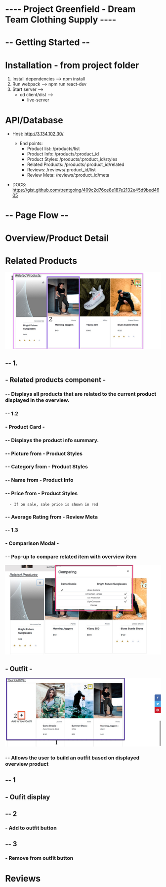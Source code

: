 # ---- Project Greenfield - Dream Team Clothing Supply ---- #

# -- Getting Started -- #

# Installation - from project folder
  1. Install dependencies --> npm install
  2. Run webpack --> npm run react-dev
  3. Start server -->
      - cd client/dist -->
        - live-server

# API/Database
  - Host: http://3.134.102.30/
    - End points:
      - Product list: /products/list
      - Product Info: /products/:product_id
      - Product Styles: /products/:product_id/styles
      - Related Products: /products/:product_id/related
      - Reviews: /reviews/:product_id/list
      - Review Meta: /reviews/:product_id/meta

  - DOCS: https://gist.github.com/trentgoing/409c2d76ce8e187e2132e45d9bed4605

# -- Page Flow -- #

# Overview/Product Detail

# Related Products
![Related Products](./Related.jpg)

## -- 1.
  ## - Related products component -
  ### -- Displays all products that are related to the current product displayed in the overview.

  ### -- 1.2
  ### - Product Card -
  ### -- Displays the product info summary.
  ### -- Picture from - Product Styles
  ### -- Category from - Product Styles
  ### -- Name from - Product Info
  ### -- Price from - Product Styles
      - If on sale, sale price is shown in red
  ### -- Average Rating from - Review Meta

  ### -- 1.3
  ### - Comparison Modal -
  ### -- Pop-up to compare related item with overview item


![Related Products](./RelatedModal.jpg)

  ## - Outfit -

![Outfit](./YourOutfit.jpg)
  ### -- Allows the user to build an outfit based on displayed overview product

  ## -- 1
  ## - Oufit display

  ## -- 2
  ### - Add to outfit button

  ## -- 3
  ### - Remove from outfit button

# Reviews
